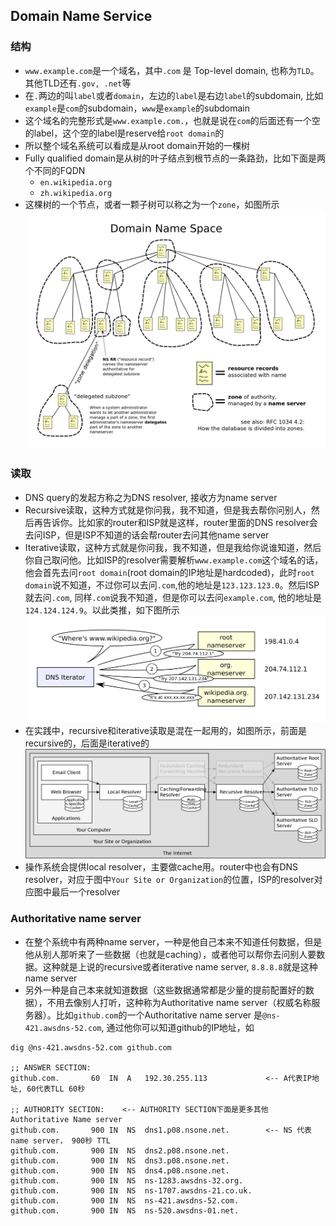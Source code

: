 ## Domain Name Service

### 结构
  - `www.example.com`是一个域名，其中`.com` 是 Top-level domain, 也称为`TLD`。其他TLD还有`.gov, .net`等
  - 在`.`两边的叫`label`或者`domain`，左边的`label`是右边`label`的subdomain, 比如`example`是`com`的subdomain，`www`是`example`的subdomain
  - 这个域名的完整形式是`www.example.com.`，也就是说在`com`的后面还有一个空的label，这个空的label是reserve给`root domain`的
  - 所以整个域名系统可以看成是从root domain开始的一棵树
  - Fully qualified domain是从树的叶子结点到根节点的一条路劲，比如下面是两个不同的FQDN
    - `en.wikipedia.org`
    - `zh.wikipedia.org`
  - 这棵树的一个节点，或者一颗子树可以称之为一个`zone`，如图所示
    ![](./images/dns/Domain_name_space.svg.png)

### 读取
  - DNS query的发起方称之为DNS resolver, 接收方为name server
  - Recursive读取，这种方式就是你问我，我不知道，但是我去帮你问别人，然后再告诉你。比如家的router和ISP就是这样，router里面的DNS resolver会去问ISP，但是ISP不知道的话会帮router去问其他name server
  - Iterative读取，这种方式就是你问我，我不知道，但是我给你说谁知道，然后你自己取问他。比如ISP的resolver需要解析`www.example.com`这个域名的话，他会首先去问`root domain`(root domain的IP地址是hardcoded)，此时`root domain`说不知道，不过你可以去问`.com`,他的地址是`123.123.123.0`。然后ISP就去问`.com`, 同样`.com`说我不知道，但是你可以去问`example.com`, 他的地址是`124.124.124.9`。以此类推，如下图所示
    ![](./images/dns/Example_of_an_iterative_DNS_resolver.svg.png)
  - 在实践中，recursive和iterative读取是混在一起用的，如图所示，前面是recursive的，后面是iterative的
    ![](./images/dns/DNS_Architecture.svg.png)
  - 操作系统会提供local resolver，主要做cache用。router中也会有DNS resolver，对应于图中`Your Site or Organization`的位置，ISP的resolver对应图中最后一个resolver

### Authoritative name server
  - 在整个系统中有两种name server，一种是他自己本来不知道任何数据，但是他从别人那听来了一些数据（也就是caching），或者他可以帮你去问别人要数据。这种就是上说的recursive或者iterative name server, `8.8.8.8`就是这种name server
  - 另外一种是自己本来就知道数据（这些数据通常都是少量的提前配置好的数据），不用去像别人打听，这种称为Authoritative name server（权威名称服务器）。比如`github.com`的一个Authoritative name server 是`@ns-421.awsdns-52.com`, 通过他你可以知道github的IP地址，如
  ```
  dig @ns-421.awsdns-52.com github.com

  ;; ANSWER SECTION:
  github.com.		60	IN	A	192.30.255.113             <-- A代表IP地址, 60代表TLL 60秒
  
  ;; AUTHORITY SECTION:    <-- AUTHORITY SECTION下面是更多其他Authoritative Name server
  github.com.		900	IN	NS	dns1.p08.nsone.net.        <-- NS 代表name server， 900秒 TTL
  github.com.		900	IN	NS	dns2.p08.nsone.net.
  github.com.		900	IN	NS	dns3.p08.nsone.net.
  github.com.		900	IN	NS	dns4.p08.nsone.net.
  github.com.		900	IN	NS	ns-1283.awsdns-32.org.
  github.com.		900	IN	NS	ns-1707.awsdns-21.co.uk.
  github.com.		900	IN	NS	ns-421.awsdns-52.com.
  github.com.		900	IN	NS	ns-520.awsdns-01.net.
  ```
